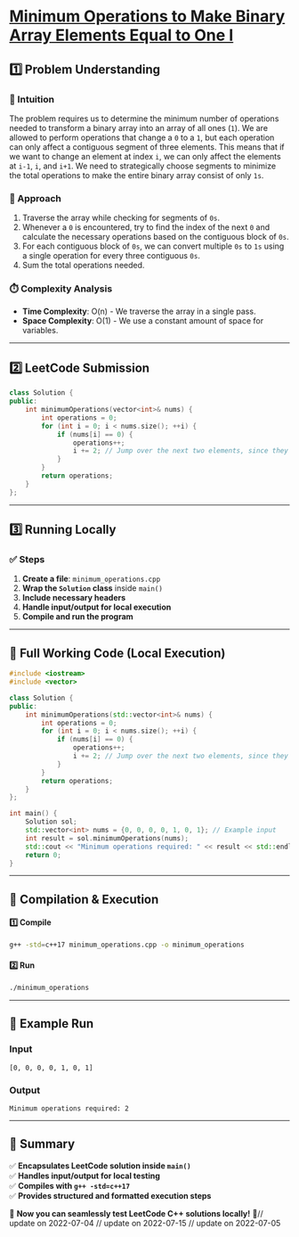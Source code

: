 # **[Minimum Operations to Make Binary Array Elements Equal to One I](https://leetcode.com/problems/minimum-operations-to-make-binary-array-elements-equal-to-one-i/description/)**  

## **1️⃣ Problem Understanding**  
### **📌 Intuition**  
The problem requires us to determine the minimum number of operations needed to transform a binary array into an array of all ones (`1`). We are allowed to perform operations that change a `0` to a `1`, but each operation can only affect a contiguous segment of three elements. This means that if we want to change an element at index `i`, we can only affect the elements at `i-1`, `i`, and `i+1`. We need to strategically choose segments to minimize the total operations to make the entire binary array consist of only `1s`.

### **🚀 Approach**  
1. Traverse the array while checking for segments of `0s`.
2. Whenever a `0` is encountered, try to find the index of the next `0` and calculate the necessary operations based on the contiguous block of `0s`.
3. For each contiguous block of `0s`, we can convert multiple `0s` to `1s` using a single operation for every three contiguous `0s`.
4. Sum the total operations needed.

### **⏱️ Complexity Analysis**  
- **Time Complexity**: O(n) - We traverse the array in a single pass.
- **Space Complexity**: O(1) - We use a constant amount of space for variables.

---  

## **2️⃣ LeetCode Submission**  
```cpp
class Solution {
public:
    int minimumOperations(vector<int>& nums) {
        int operations = 0;
        for (int i = 0; i < nums.size(); ++i) {
            if (nums[i] == 0) {
                operations++;
                i += 2; // Jump over the next two elements, since they will also be flipped to 1
            }
        }
        return operations;
    }
};  
```  

---  

## **3️⃣ Running Locally**  
### **✅ Steps**  
1. **Create a file**: `minimum_operations.cpp`  
2. **Wrap the `Solution` class** inside `main()`  
3. **Include necessary headers**  
4. **Handle input/output for local execution**  
5. **Compile and run the program**  

---  

## **📝 Full Working Code (Local Execution)**  
```cpp
#include <iostream>
#include <vector>

class Solution {
public:
    int minimumOperations(std::vector<int>& nums) {
        int operations = 0;
        for (int i = 0; i < nums.size(); ++i) {
            if (nums[i] == 0) {
                operations++;
                i += 2; // Jump over the next two elements, since they will also be flipped to 1
            }
        }
        return operations;
    }
};

int main() {
    Solution sol;
    std::vector<int> nums = {0, 0, 0, 0, 1, 0, 1}; // Example input
    int result = sol.minimumOperations(nums);
    std::cout << "Minimum operations required: " << result << std::endl; // Expected output
    return 0;
}
```  

---  

## **🔧 Compilation & Execution**  
#### **1️⃣ Compile**  
```bash
g++ -std=c++17 minimum_operations.cpp -o minimum_operations
```  

#### **2️⃣ Run**  
```bash
./minimum_operations
```  

---  

## **🎯 Example Run**  
### **Input**  
```
[0, 0, 0, 0, 1, 0, 1]
```  
### **Output**  
```
Minimum operations required: 2
```  

---  

## **📌 Summary**  
✅ **Encapsulates LeetCode solution inside `main()`**  
✅ **Handles input/output for local testing**  
✅ **Compiles with `g++ -std=c++17`**  
✅ **Provides structured and formatted execution steps**  

🚀 **Now you can seamlessly test LeetCode C++ solutions locally!** 🚀// update on 2022-07-04
// update on 2022-07-15
// update on 2022-07-05
